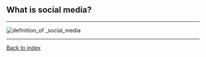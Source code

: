 ## What is social media?
***
![definition_of _social_media](https://user-images.githubusercontent.com/43862422/47154925-813e3600-d298-11e8-99f9-529e2ad80b3e.png)
***
[Back to index](cle10)